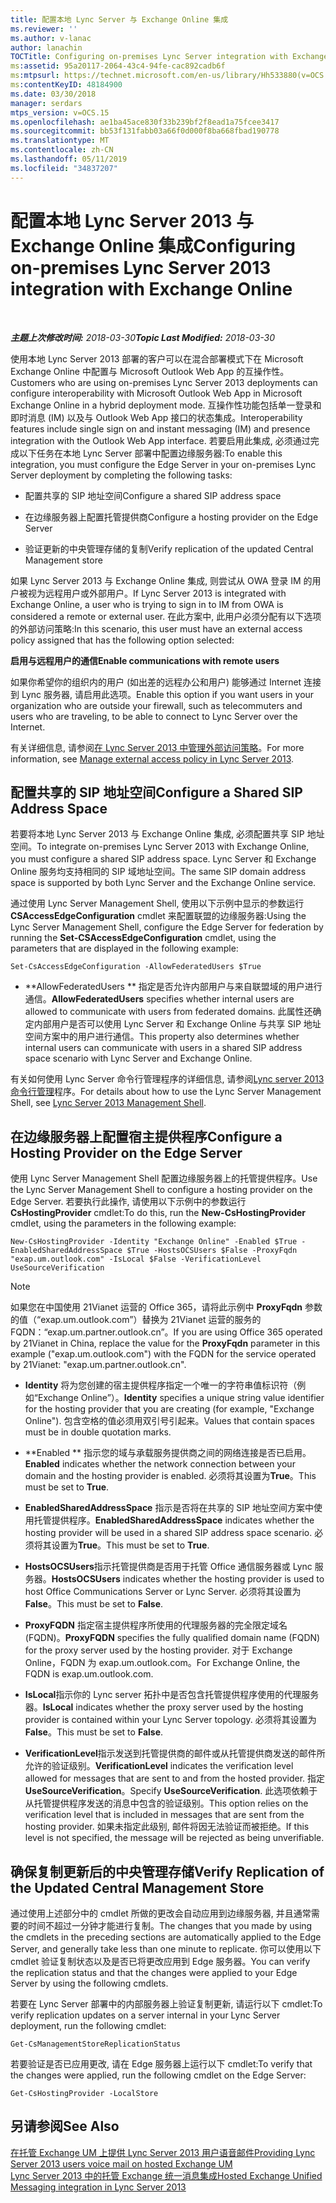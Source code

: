 ```yaml
---
title: 配置本地 Lync Server 与 Exchange Online 集成
ms.reviewer: ''
ms.author: v-lanac
author: lanachin
TOCTitle: Configuring on-premises Lync Server integration with Exchange Online
ms:assetid: 95a20117-2064-43c4-94fe-cac892cadb6f
ms:mtpsurl: https://technet.microsoft.com/en-us/library/Hh533880(v=OCS.15)
ms:contentKeyID: 48184900
ms.date: 03/30/2018
manager: serdars
mtps_version: v=OCS.15
ms.openlocfilehash: ae1ba45ace830f33b239bf2f8ead1a75fcee3417
ms.sourcegitcommit: bb53f131fabb03a66f0d000f8ba668fbad190778
ms.translationtype: MT
ms.contentlocale: zh-CN
ms.lasthandoff: 05/11/2019
ms.locfileid: "34837207"
---
```

<div data-xmlns="http://www.w3.org/1999/xhtml">

<div class="topic" data-xmlns="http://www.w3.org/1999/xhtml" data-msxsl="urn:schemas-microsoft-com:xslt" data-cs="http://msdn.microsoft.com/en-us/">

<div data-asp="http://msdn2.microsoft.com/asp">

# <a name="configuring-on-premises-lync-server-2013-integration-with-exchange-online"></a><span data-ttu-id="e6631-102">配置本地 Lync Server 2013 与 Exchange Online 集成</span><span class="sxs-lookup"><span data-stu-id="e6631-102">Configuring on-premises Lync Server 2013 integration with Exchange Online</span></span>

</div>

<div id="mainSection">

<div id="mainBody">

<span> </span>

<span data-ttu-id="e6631-103">_**主题上次修改时间:** 2018-03-30_</span><span class="sxs-lookup"><span data-stu-id="e6631-103">_**Topic Last Modified:** 2018-03-30_</span></span>

<span data-ttu-id="e6631-104">使用本地 Lync Server 2013 部署的客户可以在混合部署模式下在 Microsoft Exchange Online 中配置与 Microsoft Outlook Web App 的互操作性。</span><span class="sxs-lookup"><span data-stu-id="e6631-104">Customers who are using on-premises Lync Server 2013 deployments can configure interoperability with Microsoft Outlook Web App in Microsoft Exchange Online in a hybrid deployment mode.</span></span> <span data-ttu-id="e6631-105">互操作性功能包括单一登录和即时消息 (IM) 以及与 Outlook Web App 接口的状态集成。</span><span class="sxs-lookup"><span data-stu-id="e6631-105">Interoperability features include single sign on and instant messaging (IM) and presence integration with the Outlook Web App interface.</span></span> <span data-ttu-id="e6631-106">若要启用此集成, 必须通过完成以下任务在本地 Lync Server 部署中配置边缘服务器:</span><span class="sxs-lookup"><span data-stu-id="e6631-106">To enable this integration, you must configure the Edge Server in your on-premises Lync Server deployment by completing the following tasks:</span></span>

  - <span data-ttu-id="e6631-107">配置共享的 SIP 地址空间</span><span class="sxs-lookup"><span data-stu-id="e6631-107">Configure a shared SIP address space</span></span>

  - <span data-ttu-id="e6631-108">在边缘服务器上配置托管提供商</span><span class="sxs-lookup"><span data-stu-id="e6631-108">Configure a hosting provider on the Edge Server</span></span>

  - <span data-ttu-id="e6631-109">验证更新的中央管理存储的复制</span><span class="sxs-lookup"><span data-stu-id="e6631-109">Verify replication of the updated Central Management store</span></span>

<span data-ttu-id="e6631-110">如果 Lync Server 2013 与 Exchange Online 集成, 则尝试从 OWA 登录 IM 的用户被视为远程用户或外部用户。</span><span class="sxs-lookup"><span data-stu-id="e6631-110">If Lync Server 2013 is integrated with Exchange Online, a user who is trying to sign in to IM from OWA is considered a remote or external user.</span></span> <span data-ttu-id="e6631-111">在此方案中, 此用户必须分配有以下选项的外部访问策略:</span><span class="sxs-lookup"><span data-stu-id="e6631-111">In this scenario, this user must have an external access policy assigned that has the following option selected:</span></span>

<span data-ttu-id="e6631-112">**启用与远程用户的通信**</span><span class="sxs-lookup"><span data-stu-id="e6631-112">**Enable communications with remote users**</span></span>

<span data-ttu-id="e6631-113">如果你希望你的组织内的用户 (如出差的远程办公和用户) 能够通过 Internet 连接到 Lync 服务器, 请启用此选项。</span><span class="sxs-lookup"><span data-stu-id="e6631-113">Enable this option if you want users in your organization who are outside your firewall, such as telecommuters and users who are traveling, to be able to connect to Lync Server over the Internet.</span></span>

<span data-ttu-id="e6631-114">有关详细信息, 请参阅[在 Lync Server 2013 中管理外部访问策略](lync-server-2013-manage-external-access-policy-for-your-organization.md)。</span><span class="sxs-lookup"><span data-stu-id="e6631-114">For more information, see [Manage external access policy in Lync Server 2013](lync-server-2013-manage-external-access-policy-for-your-organization.md).</span></span>

<div>

## <a name="configure-a-shared-sip-address-space"></a><span data-ttu-id="e6631-115">配置共享的 SIP 地址空间</span><span class="sxs-lookup"><span data-stu-id="e6631-115">Configure a Shared SIP Address Space</span></span>

<span data-ttu-id="e6631-116">若要将本地 Lync Server 2013 与 Exchange Online 集成, 必须配置共享 SIP 地址空间。</span><span class="sxs-lookup"><span data-stu-id="e6631-116">To integrate on-premises Lync Server 2013 with Exchange Online, you must configure a shared SIP address space.</span></span> <span data-ttu-id="e6631-117">Lync Server 和 Exchange Online 服务均支持相同的 SIP 域地址空间。</span><span class="sxs-lookup"><span data-stu-id="e6631-117">The same SIP domain address space is supported by both Lync Server and the Exchange Online service.</span></span>

<span data-ttu-id="e6631-118">通过使用 Lync Server Management Shell, 使用以下示例中显示的参数运行**CSAccessEdgeConfiguration** cmdlet 来配置联盟的边缘服务器:</span><span class="sxs-lookup"><span data-stu-id="e6631-118">Using the Lync Server Management Shell, configure the Edge Server for federation by running the **Set-CSAccessEdgeConfiguration** cmdlet, using the parameters that are displayed in the following example:</span></span>

    Set-CsAccessEdgeConfiguration -AllowFederatedUsers $True

  - <span data-ttu-id="e6631-119">\*\*AllowFederatedUsers \*\* 指定是否允许内部用户与来自联盟域的用户进行通信。</span><span class="sxs-lookup"><span data-stu-id="e6631-119">**AllowFederatedUsers** specifies whether internal users are allowed to communicate with users from federated domains.</span></span> <span data-ttu-id="e6631-120">此属性还确定内部用户是否可以使用 Lync Server 和 Exchange Online 与共享 SIP 地址空间方案中的用户进行通信。</span><span class="sxs-lookup"><span data-stu-id="e6631-120">This property also determines whether internal users can communicate with users in a shared SIP address space scenario with Lync Server and Exchange Online.</span></span>

<span data-ttu-id="e6631-121">有关如何使用 Lync Server 命令行管理程序的详细信息, 请参阅[Lync server 2013 命令行管理](lync-server-2013-lync-server-management-shell.md)程序。</span><span class="sxs-lookup"><span data-stu-id="e6631-121">For details about how to use the Lync Server Management Shell, see [Lync Server 2013 Management Shell](lync-server-2013-lync-server-management-shell.md).</span></span>

</div>

<div>

## <a name="configure-a-hosting-provider-on-the-edge-server"></a><span data-ttu-id="e6631-122">在边缘服务器上配置宿主提供程序</span><span class="sxs-lookup"><span data-stu-id="e6631-122">Configure a Hosting Provider on the Edge Server</span></span>

<span data-ttu-id="e6631-123">使用 Lync Server Management Shell 配置边缘服务器上的托管提供程序。</span><span class="sxs-lookup"><span data-stu-id="e6631-123">Use the Lync Server Management Shell to configure a hosting provider on the Edge Server.</span></span> <span data-ttu-id="e6631-124">若要执行此操作, 请使用以下示例中的参数运行**CsHostingProvider** cmdlet:</span><span class="sxs-lookup"><span data-stu-id="e6631-124">To do this, run the **New-CsHostingProvider** cmdlet, using the parameters in the following example:</span></span>

    New-CsHostingProvider -Identity "Exchange Online" -Enabled $True -EnabledSharedAddressSpace $True -HostsOCSUsers $False -ProxyFqdn "exap.um.outlook.com" -IsLocal $False -VerificationLevel UseSourceVerification

<div>


> [!NOTE]
> <span data-ttu-id="e6631-125">如果您在中国使用 21Vianet 运营的 Office 365，请将此示例中 <STRONG>ProxyFqdn</STRONG> 参数的值（“exap.um.outlook.com”）替换为 21Vianet 运营的服务的 FQDN：“exap.um.partner.outlook.cn”。</span><span class="sxs-lookup"><span data-stu-id="e6631-125">If you are using Office 365 operated by 21Vianet in China, replace the value for the <STRONG>ProxyFqdn</STRONG> parameter in this example ("exap.um.outlook.com") with the FQDN for the service operated by 21Vianet: "exap.um.partner.outlook.cn".</span></span>



</div>

  - <span data-ttu-id="e6631-126">**Identity** 将为您创建的宿主提供程序指定一个唯一的字符串值标识符（例如“Exchange Online”）。</span><span class="sxs-lookup"><span data-stu-id="e6631-126">**Identity** specifies a unique string value identifier for the hosting provider that you are creating (for example, "Exchange Online").</span></span> <span data-ttu-id="e6631-127">包含空格的值必须用双引号引起来。</span><span class="sxs-lookup"><span data-stu-id="e6631-127">Values that contain spaces must be in double quotation marks.</span></span>

  - <span data-ttu-id="e6631-128">\*\*Enabled \*\* 指示您的域与承载服务提供商之间的网络连接是否已启用。</span><span class="sxs-lookup"><span data-stu-id="e6631-128">**Enabled** indicates whether the network connection between your domain and the hosting provider is enabled.</span></span> <span data-ttu-id="e6631-129">必须将其设置为**True**。</span><span class="sxs-lookup"><span data-stu-id="e6631-129">This must be set to **True**.</span></span>

  - <span data-ttu-id="e6631-130">**EnabledSharedAddressSpace** 指示是否将在共享的 SIP 地址空间方案中使用托管提供程序。</span><span class="sxs-lookup"><span data-stu-id="e6631-130">**EnabledSharedAddressSpace** indicates whether the hosting provider will be used in a shared SIP address space scenario.</span></span> <span data-ttu-id="e6631-131">必须将其设置为**True**。</span><span class="sxs-lookup"><span data-stu-id="e6631-131">This must be set to **True**.</span></span>

  - <span data-ttu-id="e6631-132">**HostsOCSUsers**指示托管提供商是否用于托管 Office 通信服务器或 Lync 服务器。</span><span class="sxs-lookup"><span data-stu-id="e6631-132">**HostsOCSUsers** indicates whether the hosting provider is used to host Office Communications Server or Lync Server.</span></span> <span data-ttu-id="e6631-133">必须将其设置为**False**。</span><span class="sxs-lookup"><span data-stu-id="e6631-133">This must be set to **False**.</span></span>

  - <span data-ttu-id="e6631-134">**ProxyFQDN** 指定宿主提供程序所使用的代理服务器的完全限定域名 (FQDN)。</span><span class="sxs-lookup"><span data-stu-id="e6631-134">**ProxyFQDN** specifies the fully qualified domain name (FQDN) for the proxy server used by the hosting provider.</span></span> <span data-ttu-id="e6631-135">对于 Exchange Online，FQDN 为 exap.um.outlook.com。</span><span class="sxs-lookup"><span data-stu-id="e6631-135">For Exchange Online, the FQDN is exap.um.outlook.com.</span></span>

  - <span data-ttu-id="e6631-136">**IsLocal**指示你的 Lync server 拓扑中是否包含托管提供程序使用的代理服务器。</span><span class="sxs-lookup"><span data-stu-id="e6631-136">**IsLocal** indicates whether the proxy server used by the hosting provider is contained within your Lync Server topology.</span></span> <span data-ttu-id="e6631-137">必须将其设置为**False**。</span><span class="sxs-lookup"><span data-stu-id="e6631-137">This must be set to **False**.</span></span>

  - <span data-ttu-id="e6631-138">**VerificationLevel**指示发送到托管提供商的邮件或从托管提供商发送的邮件所允许的验证级别。</span><span class="sxs-lookup"><span data-stu-id="e6631-138">**VerificationLevel** indicates the verification level allowed for messages that are sent to and from the hosted provider.</span></span> <span data-ttu-id="e6631-139">指定**UseSourceVerification**。</span><span class="sxs-lookup"><span data-stu-id="e6631-139">Specify **UseSourceVerification**.</span></span> <span data-ttu-id="e6631-140">此选项依赖于从托管提供程序发送的消息中包含的验证级别。</span><span class="sxs-lookup"><span data-stu-id="e6631-140">This option relies on the verification level that is included in messages that are sent from the hosting provider.</span></span> <span data-ttu-id="e6631-141">如果未指定此级别, 邮件将因无法验证而被拒绝。</span><span class="sxs-lookup"><span data-stu-id="e6631-141">If this level is not specified, the message will be rejected as being unverifiable.</span></span>

</div>

<div>

## <a name="verify-replication-of-the-updated-central-management-store"></a><span data-ttu-id="e6631-142">确保复制更新后的中央管理存储</span><span class="sxs-lookup"><span data-stu-id="e6631-142">Verify Replication of the Updated Central Management Store</span></span>

<span data-ttu-id="e6631-143">通过使用上述部分中的 cmdlet 所做的更改会自动应用到边缘服务器, 并且通常需要的时间不超过一分钟才能进行复制。</span><span class="sxs-lookup"><span data-stu-id="e6631-143">The changes that you made by using the cmdlets in the preceding sections are automatically applied to the Edge Server, and generally take less than one minute to replicate.</span></span> <span data-ttu-id="e6631-144">你可以使用以下 cmdlet 验证复制状态以及是否已将更改应用到 Edge 服务器。</span><span class="sxs-lookup"><span data-stu-id="e6631-144">You can verify the replication status and that the changes were applied to your Edge Server by using the following cmdlets.</span></span>

<span data-ttu-id="e6631-145">若要在 Lync Server 部署中的内部服务器上验证复制更新, 请运行以下 cmdlet:</span><span class="sxs-lookup"><span data-stu-id="e6631-145">To verify replication updates on a server internal in your Lync Server deployment, run the following cmdlet:</span></span>

    Get-CsManagementStoreReplicationStatus

<span data-ttu-id="e6631-146">若要验证是否已应用更改, 请在 Edge 服务器上运行以下 cmdlet:</span><span class="sxs-lookup"><span data-stu-id="e6631-146">To verify that the changes were applied, run the following cmdlet on the Edge Server:</span></span>

    Get-CsHostingProvider -LocalStore

</div>

<div>

## <a name="see-also"></a><span data-ttu-id="e6631-147">另请参阅</span><span class="sxs-lookup"><span data-stu-id="e6631-147">See Also</span></span>


[<span data-ttu-id="e6631-148">在托管 Exchange UM 上提供 Lync Server 2013 用户语音邮件</span><span class="sxs-lookup"><span data-stu-id="e6631-148">Providing Lync Server 2013 users voice mail on hosted Exchange UM</span></span>](lync-server-2013-providing-lync-server-users-voice-mail-on-hosted-exchange-um.md)  
[<span data-ttu-id="e6631-149">Lync Server 2013 中的托管 Exchange 统一消息集成</span><span class="sxs-lookup"><span data-stu-id="e6631-149">Hosted Exchange Unified Messaging integration in Lync Server 2013</span></span>](lync-server-2013-hosted-exchange-unified-messaging-integration.md)  
  

</div>

</div>

<span> </span>

</div>

</div>

</div>


